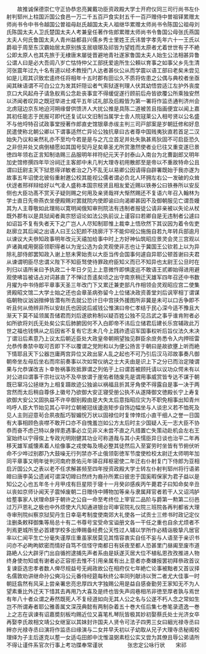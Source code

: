 <!-- { "loadSidebar": true } -->
　　故推诚保德崇仁守正协恭忠亮翼戴功臣资政殿大学士开府仪同三司行尚书左仆射判郓州上柱国沂国公食邑一万二千五百戸食实封五千一百戸赠侍中曽祖铎累赠太师尚书令中书令越国公曽祖母赵氏越国太夫人祖继华累赠太师尚书令陈国公祖母刘氏陈国太夫人卫氏楚国太夫人考兼皇任著作佐郎累赠太师尚书令鲁国公母张氏燕国太夫人何氏鲁国太夫人青州益都县兴儒乡秀士里姓王氏讳曽字孝先年六十一王氏以爵祖于周至东汉霸始居太原别族支居琅琊及祁皆为望姓而太原者尤着世世有子不絶公即太原人也其先旅于无棣唐末屡徙晋避地青社遂家鲁国太夫人始生公法相甚异鲁公谓人曰是必大吾闾八岁亡怙恃仲父工部抚爱逾所生公頼以育事之如事父乡先生清河张震年过九十名有道以经术教授门人达者甚伙公从而学震以语工部曰老矣未尝见如是儿观其识致宏逺终任将相年十五时郡有田讼久不质将佐患之公偶与典校者坐亟闻其昧语谓不可白公立为发其奸隠讼者气索狱遂判理人伏其幼悟尝适江左护外丧度京口大风起舟子请急舣焉公念赴丧事宜不得缓促遂行顾前后舟皆欲覆公所乘独安然以济闻者叹异之既冠举进士咸平五年试礼部及后殿皆为第一署将作监丞通判济州会北虏冦边京东地迫河朔缘督供馈济人大扰公推是具陈二道被苦且指画便宜以闻上嘉其初任能志于民报可即代还复试以文旧制当属学士舎人院冦莱公入相号贤以公名盛不与他埒特召试政事堂授著作郎直史馆银章赤绂主判三司戸部案是岁朝廷修和好息民遣使称北朝公卿以下谓事适然亡异论公独抗章曰古者尊中国贱夷狄直若首足二汉始失乃议和亲然礼亦不至均今若是是与之亢立首足并处失孰甚焉狄固不可启臣恐久之非但并处又病倒植愿如其国号契丹足矣章圣尤所赏激然使者业巳往又重变遂巳景徳四年领右正言知制诰赐三品服明年祥符纪元天子封泰山入南台为北曹副郎又明年加史馆修撰四年毕汾祠迁主客郎中未几判大理寺初用散郎至是帝以不重故特命公且谓曰廷尉主天下狱思得详敏者治之乃不乱无以易卿公因请得自辟署既始于我亦遂为故事五年诏使北彼俗重射邀公校其能视公儒者谓必负北人环拥左右公一发破的众耸伏迓者邢祥辩给好以气凌人盛称本国宗枝贤且相友爱近赐以铁券公曰铁券所以安反侧也大臣功髙不赏天子疑则赐之何用及亲贤哉祥大惭然赐还不复语六年召入翰林为学士直日先帝燕衣坐便殿赐对罢就院内使即谕曰向渴卿甚因不及御朝服见亡谓吾嫚其为人主尊敬如此理局以寛明闻俄知审刑院法有违制者报徒公请非亲被以失论从杖既外郡有以是具狱闻者眞宗怒诏论如法公执前议上谨容曰若卿自是无违制者公遽曰如诏旨不复有失者天下之广岂人人尽知制耶惟上裁幸上悟欣然下其议因为着令佐吏赵廓立其后闻之出语人曰王公犯颜不挠廓汗下不能仰视公施施自若九年转兵部逾月以谏议大夫叅知政事明年改元天禧加给事中时上方好神仙筑昭应景灵会灵三宫观以庐诸眞咸用弼臣领职得者以为宠公选为会灵观使非志也让于冀国王公钦若上以为异除礼部侍郎罢知政入谢上怒未霁始责以大臣当传会国事何遽自异耶公顿首谢曰夫君从谏谓明臣尽忠谓义陛下不知臣驽使待罪政府臣知义而已不知异也太尉王公旦时在列归以语所亲曰予执政二十年日夕见上上意微忤即惧逡巡不敢语王贰卿始得进用避观使咈旨被诘占对词甚直了不惮过吾逺矣顷之出守南亰稍迁天雄军四年召还中书数月擢为中书侍郎平章事天圣三年改门下又累迁兼吏部凡作相领会灵观昭应宫二使集贤殿昭文馆二大学士始之还也会章圣病弥留今上位储决政资善堂刘后讽宰相丁谓谋临朝物议汹汹搢绅皆濳有所去就公恐计日中宫挟外援图所非冀是未可以口舌争即不听且何从倚辨非所以安赵氏也因说后戚钱公惟演曰帝仁孝结于民心深今适不豫且大渐天下莫不延领属吾储君而刘后遂欲称制以疑百姓公独不见吕武之事乎谁肯附者必如所欲将刘氏无处矣公实后肺腑因何不入白即帝不讳后立储君后建长乐宫辅政此万世之福也钱惧从之后因省不复有它志未几今上践祚遗诏军国事权听后旨仪法久未决丁谓沿后素意乃上议太后朝近臣处大政皇帝朝朔望独见群臣余庻务悉令入内押班雷允恭传奏禁中取可否即下不以覆谓之党附和以为便公扬言于朝曰是故欲壅上听而絶下情耶且天下公器岂庸两宫异位又政出宦人乱之起也不可乃引后汉马邓故事奏凡御朝帝坐左母后坐右而帘前奏事以次如常仪纳之士大夫由是识上下之分已而治定陵谓果与允恭谋改吉卜幸咎祸事败抵罪谓之列佑于上曰谓首被顾托请以议功众愕未有以对公进曰谓事干宗社议功不及卒放谓于崖佑者随废先是谓用事威赏皆专达不谋于朝既已窜冯公拯继为上相复蹑故迹公独谕以祸福且折其牙角使不得露自是事一决于两宫然而太后稍自尊侈上徽号乃欲御大安正寝受册公执不从遂降御文徳殿长宁上寿复欲御大安公又固执益不许卒御别殿由是大失太后意指昭应灾为不职免相事出知青州呜呼人臣大节始见其心平时立朝被冠绂逶迤矩步自饰边幅坐与人谈忠义若不恤死及见人主则迎意茍合夙夜酝巧智媚恱万状以固禄位时复悻悻炫小直干细人之誉一日国有大事相顾色丧噤不敢开口亦不自愧羞岂如公方太后时主少国疑人无一志大臣不协恭而奋不虑己特以身捍患遇事必立见非义未尝不直之凡措置亡失策动赴机会左右王室始终以宁得俟上专政光明刚健其功业可称道哉与其小夫懦臣异日谈也治平二年再移天雄军威懐素着人绘像事之戎使每及境必整其徒然后入至宴劳时坐皆有节俯伏听命不少哗过别郡乃大鼓噪无行列禁亦不止俄领彰徳军节度使检校太尉迁太师明年加同平章事又明年徙判河南府景佑元年驿召拜枢密使二年迁右仆射复门下侍郎为亚相启沂国公久之表以老不任求解甚频至四年授资政殿大学士转左仆射判郓州将行语弟皥曰唐李英公遗诫可谓深切皥曰然终为裔孙所累曰彼忠于国奚暇保家为君子益以是知公之心也五年冬十月甲戌有巨星陨于寝十一月癸卯感疾丙午薨君子曰知命矣辛丑以丧如京师讣闻天子震悼废朝二日赠侍中赙物加等亲与隶属拜官者若干人又诏鸿胪给塟事家人状理命辞于朝许之公自一命至考终位上宰官二品阶与爵第一勲第二衍邑过万戸恩礼之极也中外烦使大凡知通进银台司审官院礼仪院三班院各再判都省大理寺审刑院纠察京狱契丹生日幸亳考制度使南郊大礼使各一试贡士三修书时政记定仪注删条敕释御集等局总十有二书尊号宝受命宝谥册文各一干任之重也自余尤烦者不列焉更城所至必首建学校多出俸赐备经费公天性过人辅以学所作必精诣极挚凡居官率以仁闻平生亡分毫失谨厚庄重虽家居莫见其惰容衷实自任不妄与人语至于亲识书问亦不必昫昫欵密而情好自笃不信怪守南都日有妖夜至都人恐甚里门昼阖至废市道路絶人公大辟牙门出自循拊逮捕先声者系由是妖遂灭居大位不植私恩孜孜推进人物终身使勿知或有谢者必正容拒去惟不引用亲属有出上意者亦奏嫌报罢初拜叅政首议复谏臣选忠孝者数人俾尽规益号无阙政故公在相府仅七年絶亡论事被黜者又首议择名儒敦劝讲继命孙公奭冯公元番侍经筵每秋终公率同列献诗以贺二者尤大佳事一时朝廷翕然有风采上尝亲署忠亮忠厚四大字独赐公用是益自感奋勤劳王家知无不为人望素重比外迁天下惜其去再用乃大喜及是终也皆失声闾巷相吊非徳至厚者孰与焉世有年八十者众谓之寿然既死人不复经道如向无其人公之名与公遂不朽人念之常如生岂不所谓寿者耶公雅善属文深茂典懿有两制杂着五十巻大任后集七巻笔录遗逸一巻上之志在讽谏有诏嘉奬刻板均赐近位又喜笔札琴阮皆极其妙初娶蔡氏处士光济女卒再娶李氏故相文靖公女继室以其妹封许国夫人贤令可法子四男三女曰絪光禄寺丞曰縡亦光禄寺丞曰演将作监丞曰缘演与二女并早夭初以子幼取从兄子大理寺丞秘阁校理绎为子主后遂克以塟一女适屯田郎中沈惟温弼素稔公实又尝为其僚且辱公弟请所不得让谨件系官次行事上考功牒奉常谨状
　　
　　张忠定公咏行状　　宋祁
　　
